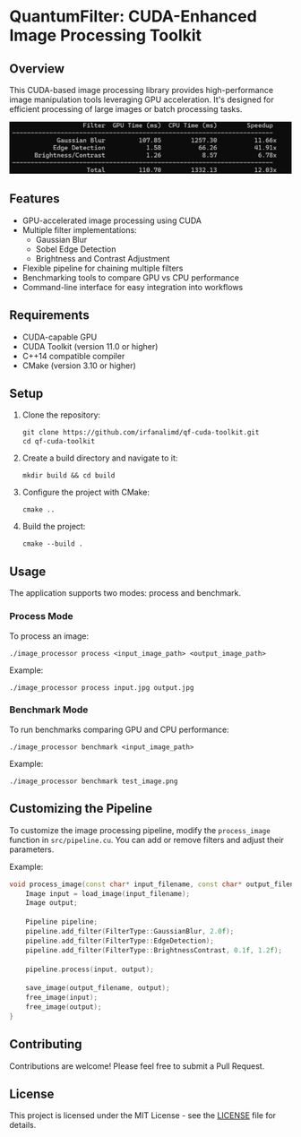 # QuantumFilter: CUDA-Enhanced Image Processing Toolkit

## Overview

This CUDA-based image processing library provides high-performance image manipulation tools leveraging GPU acceleration. It's designed for efficient processing of large images or batch processing tasks.

![App Screenshot](https://github.com/irfanalimd/qf-cuda-toolkit/blob/main/benchmarks/compare_2.jpg)

## Features

- GPU-accelerated image processing using CUDA
- Multiple filter implementations:
  - Gaussian Blur
  - Sobel Edge Detection
  - Brightness and Contrast Adjustment
- Flexible pipeline for chaining multiple filters
- Benchmarking tools to compare GPU vs CPU performance
- Command-line interface for easy integration into workflows

## Requirements

- CUDA-capable GPU
- CUDA Toolkit (version 11.0 or higher)
- C++14 compatible compiler
- CMake (version 3.10 or higher)

## Setup

1. Clone the repository:
   ```
   git clone https://github.com/irfanalimd/qf-cuda-toolkit.git
   cd qf-cuda-toolkit
   ```

2. Create a build directory and navigate to it:
   ```
   mkdir build && cd build
   ```

3. Configure the project with CMake:
   ```
   cmake ..
   ```

4. Build the project:
   ```
   cmake --build .
   ```

## Usage

The application supports two modes: process and benchmark.

### Process Mode

To process an image:

```
./image_processor process <input_image_path> <output_image_path>
```

Example:
```
./image_processor process input.jpg output.jpg
```

### Benchmark Mode

To run benchmarks comparing GPU and CPU performance:

```
./image_processor benchmark <input_image_path>
```

Example:
```
./image_processor benchmark test_image.png
```

## Customizing the Pipeline

To customize the image processing pipeline, modify the `process_image` function in `src/pipeline.cu`. You can add or remove filters and adjust their parameters.

Example:
```cpp
void process_image(const char* input_filename, const char* output_filename) {
    Image input = load_image(input_filename);
    Image output;

    Pipeline pipeline;
    pipeline.add_filter(FilterType::GaussianBlur, 2.0f);
    pipeline.add_filter(FilterType::EdgeDetection);
    pipeline.add_filter(FilterType::BrightnessContrast, 0.1f, 1.2f);

    pipeline.process(input, output);

    save_image(output_filename, output);
    free_image(input);
    free_image(output);
}
```

## Contributing

Contributions are welcome! Please feel free to submit a Pull Request.

## License

This project is licensed under the MIT License - see the [LICENSE](LICENSE) file for details.
